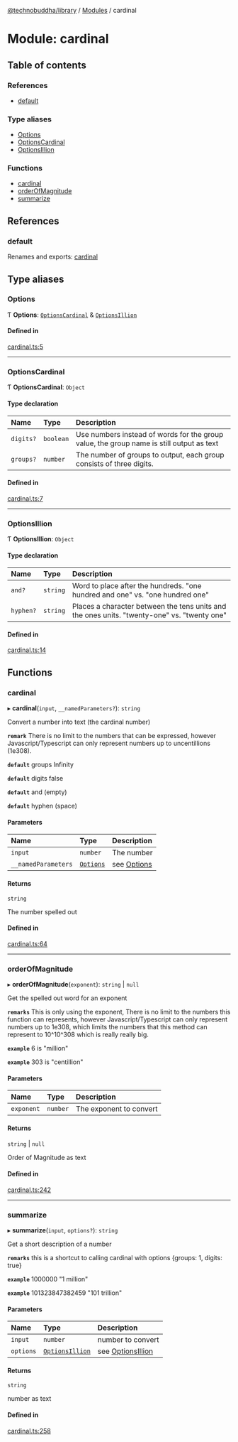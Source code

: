 [@technobuddha/library](../../README.md) / [Modules](../Modules.md) / cardinal

# Module: cardinal

## Table of contents

### References

- [default](cardinal.md#default)

### Type aliases

- [Options](cardinal.md#options)
- [OptionsCardinal](cardinal.md#optionscardinal)
- [OptionsIllion](cardinal.md#optionsillion)

### Functions

- [cardinal](cardinal.md#cardinal)
- [orderOfMagnitude](cardinal.md#orderofmagnitude)
- [summarize](cardinal.md#summarize)

## References

### default

Renames and exports: [cardinal](cardinal.md#cardinal)

## Type aliases

### Options

Ƭ **Options**: [`OptionsCardinal`](cardinal.md#optionscardinal) & [`OptionsIllion`](cardinal.md#optionsillion)

#### Defined in

[cardinal.ts:5](../../src/cardinal.ts#L5)

___

### OptionsCardinal

Ƭ **OptionsCardinal**: `Object`

#### Type declaration

| Name | Type | Description |
| :------ | :------ | :------ |
| `digits?` | `boolean` | Use numbers instead of words for the group value, the group name is still output as text |
| `groups?` | `number` | The number of groups to output, each group consists of three digits. |

#### Defined in

[cardinal.ts:7](../../src/cardinal.ts#L7)

___

### OptionsIllion

Ƭ **OptionsIllion**: `Object`

#### Type declaration

| Name | Type | Description |
| :------ | :------ | :------ |
| `and?` | `string` | Word to place after the hundreds.  "one hundred and one" vs. "one hundred one" |
| `hyphen?` | `string` | Places a character between the tens units and the ones units.  "twenty-one" vs. "twenty one" |

#### Defined in

[cardinal.ts:14](../../src/cardinal.ts#L14)

## Functions

### cardinal

▸ **cardinal**(`input`, `__namedParameters?`): `string`

Convert a number into text (the cardinal number)

**`remark`** There is no limit to the numbers that can be expressed, however Javascript/Typescript can only represent numbers
up to uncentillions (1e308).

**`default`** groups Infinity

**`default`** digits false

**`default`** and (empty)

**`default`** hyphen (space)

#### Parameters

| Name | Type | Description |
| :------ | :------ | :------ |
| `input` | `number` | The number |
| `__namedParameters` | [`Options`](cardinal.md#options) | see [Options](cardinal.md#options) |

#### Returns

`string`

The number spelled out

#### Defined in

[cardinal.ts:64](../../src/cardinal.ts#L64)

___

### orderOfMagnitude

▸ **orderOfMagnitude**(`exponent`): `string` \| ``null``

Get the spelled out word for an exponent

**`remarks`** This is only using the exponent, There is no limit to the numbers this function can represents, however Javascript/Typescript can only represent
numbers up to 1e308, which limits the numbers that this method can represent to 10^10^308 which is really really big.

**`example`** 6 is "million"

**`example`** 303 is "centillion"

#### Parameters

| Name | Type | Description |
| :------ | :------ | :------ |
| `exponent` | `number` | The exponent to convert |

#### Returns

`string` \| ``null``

Order of Magnitude as text

#### Defined in

[cardinal.ts:242](../../src/cardinal.ts#L242)

___

### summarize

▸ **summarize**(`input`, `options?`): `string`

Get a short description of a number

**`remarks`** this is a shortcut to calling cardinal with options {groups: 1, digits: true}

**`example`** 1000000 "1 million"

**`example`** 101323847382459 "101 trillion"

#### Parameters

| Name | Type | Description |
| :------ | :------ | :------ |
| `input` | `number` | number to convert |
| `options` | [`OptionsIllion`](cardinal.md#optionsillion) | see [OptionsIllion](cardinal.md#optionsillion) |

#### Returns

`string`

number as text

#### Defined in

[cardinal.ts:258](../../src/cardinal.ts#L258)
